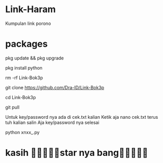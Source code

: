 # Link-Haram
Kumpulan link porono

# packages
pkg update && pkg upgrade

pkg install python 

rm -rf Link-Bok3p 

git clone https://github.com/Dra-ID/Link-Bok3p

cd Link-Bok3p 

git pull

Untuk key/password nya ada di cek.txt kalian
Ketik aja nano cek.txt terus tuh kalian salin 
Aja key/password nya selesai 

python xnxx_.py

# kasih 🌟🌟🌟🌟🌟star nya bang🌟🌟🌟🌟🌟
